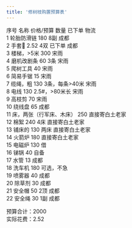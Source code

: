 ```yaml
---
title: '修树枝购置预算表'
---
```

序号	名称	价格/预算	数量	已下单	物流  
1	轮胎防滑链	180	8副		成都  
2	手套🧤	2.52	4双	已下单	成都  
3	楼梯，>5米	300			宋雨  
4	磨机改剧条	60	3条		宋雨  
5	爬树工具	40			宋雨  
6	简易手锯	15			宋雨  
7	缆绳，粗	130	3条，每条>40米		宋雨  
8	电线	130	2.5#，>80米长	 	宋雨  
9	高枝剪	70			宋雨  
10	绕线盘	65			成都  
11	床，两张（行军床、木床）	250			直接寄白土老家  
12	棉絮	240	4床		直接寄白土老家  
13	铺床的	130	两床		直接寄白土老家  
14	火箭炉	180			直接寄白土老家  
15	电磁炉	130			借  
16	锑锅	40			自备  
17	水管	13			成都  
18	洗车机	180			可选，不急  
19	喷雾器	40			成都  
20	除草剂	30			成都  
21	安全帽	50	2顶		成都  
22	安全绳	30	1副		成都  

预算合计：2000               
实际花费：2.52
